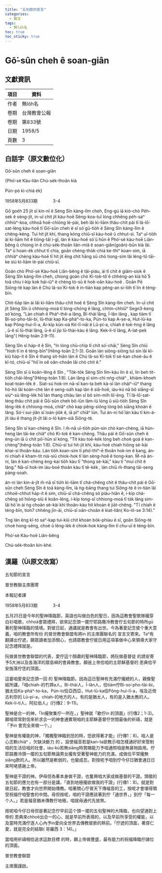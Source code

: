 ```yaml
---
title: "五旬節的宣言"
categories:
  - 散文
tags:
  - 無lo̍h名
toc: true
toc_sticky: true
---
```


# Gō͘-sûn cheh ê soan-giân

## 文獻資訊

| 項目 | 資料 |
|---|---|
| 作者 | 無lo̍h名 |
| 卷期 | 台灣教會公報 |
| 卷期 | 第833號 |
| 日期 | 1958/5 |
| 頁數 | 3 |

## 白話字（原文數位化）

Gō͘-sûn cheh ê soan-giân

{Phó͘-sè Kàu-liân Chú-se̍k-thoân kià

Pún-pò kì-chiá e̍k}

1958年5月833期             3-4

Gō͘ goe̍h 25 ji̍t sī kin-nî ê Sèng Sîn kàng-lîm cheh, Eng-gú iā kiò-chò Pe̍h-sek ê sèng-ji̍t, in-uī chit ji̍t kàu-hoē Sèng-koa-tuī lóng chhēng pe̍h-saⁿ chhiùⁿ-koa, chhoā hoē-chiòng lé-pài, beh lâi kì-liām thâu-chi̍t pái tī Iâ-lō͘-sat-léng kàu-hoē tī Gō͘-sûn cheh ê sî só͘ gū-tio̍h ê Sèng Sîn kàng-lîm ê chêng-kéng. Tuì hit ji̍t khí, thang kóng chiū-sī kàu-hoē ū chhut-sì. Taⁿ uī-tio̍h ài kì-liām hit ê tiōng-tāi ì-gī, lán ê kàu-hoē só͘ ū hūn ê Phó͘-sè kàu-hoē Liân-bêng ū chiong in ê chú-se̍k-thoân liân-miâ ê soan-giân(goân)-bûn kià lâi. Taⁿ ū hoan-e̍k chhut tī chia, goān chèng-tho̍k-chiá ke-thiⁿ koan-sim, iā chhiáⁿ chèng kàu-hoē tī hit ji̍t ēng chit hāng sū chò tiong-sim lâi léng-tō tāi-ke siú kì-liām lé-pài chiū-sī.

Goán chò Phó͘-sè Kàu-hoē Liân-bêng ê tāi-piáu, ài tī chit ê giâm-siok ê Sèng Sîn kàng-lîm cheh, chiong goán chò Ki-tok-tô͘ ê chhéng-an kià hō͘ 5 toā chiu í-ki̍p kok hái-iûⁿ ê chèng tó-sū ê hoē-oân kàu-hoē . Goān Pē Siōng-tè kap lán ê Chú Iâ-so͘ Ki-tok ê in-tián kap pêng-an si-lo̍h tī lín ê téng-bīn.

Chit-tia̍p lán ài lâi kì-liām thâu-chi̍t hoê ê Sèng Sîn kàng-lîm cheh. In-uī chit ji̍t Sèng Sîn ū chhiong-moá tī lóng-chóng ê lâng, chhin-chhiūⁿ Segn3-keng só͘ kóng, "Lán chiah ê Phàⁿ-thê-a lâng, Bí-thài lâng, Í-lân lâng , kap tiàm tī Bí-so͘-pho-tāi-bí, Iû-thài kap Ka-phàⁿ-to-ka, Pún-to͘ kap A-se-a, Hut-lū-ka kap Pông-hui-lī-a, Ai-ki̍p kūn-oá Kó͘-lī-nāi ê Lū-pí-a, chiah ê toē-hng ê lâng , ū-ê sī Iû-thài lâng, ū-ê sī ji̍p Iû-thài-kàu ê lâng. Kek-lí-tí lâng, A-lat-pek lâng"( Hēng-toān 2:9-11).

Sèng Sîn sī ha̍p-it ê Sîn, "In lóng chū-chi̍p tī chi̍t só͘-chāi," Sèng Sîn chiū "hioh tī in ê téng-bīn"(Hēng-toān 2;1-3). Goān lán siông-siông tuì sìn lâi kî-kiû ha̍p-it ê Sîn ē thang si̍t-hiān lán ê Chú Iâ-so͘ Ki-tok tī sè-kan choè-āu ê kî-tó, chiū-sī "hō͘ in oē oân-choân lâi chò chi̍t ê."

Sèng Sîn sī ū koân-lêng ê Sîn , "To̍k-to̍k Sèng Sîn lîm-kàu lín ê sî, lín beh tit-tio̍h châi-lêng"(Hēng-toān 1:8). Lán lâng sī sim-chì nńg-chiáⁿ , khiàm-khoeh koat-toàn-le̍k ê . Siat-sú hok-im nā-sī kan-ta beh kà-sī lán cháiⁿ-iūⁿ thang hó-hó lâi koán-chè lán ê seng-oa̍h kap lán ê siā-hoē, iáu-kú nā bô siāng-sî siúⁿ-sù lêng-le̍k hō͘ lán thang chiàu lán sī bô sím-mi̍h lō͘-ēng. Tī Iâ-lō͘-sat-léng thâu chi̍t pái ê Gō͘-sûn cheh bô-lūn lâm-lú lóng ū siū-tio̍h Sèng Sîn lêng-le̍k ê chhiong-moá, chiâⁿ chò kap pêng-siông lóng bô siāng khoán ê lâng. Só͘-í sui-jiân sī loán-jio̍k ê, iā pìⁿ chiâⁿ lún. Tuì án-ni hō͘ lán kàu tī kin-á-ji̍t iáu ē thang ji̍t-ji̍t lâi o-ló kám-siā Siōng-tè.

Sèng Sîn sī kan-chèng ê Sîn. I m̄-nā uī-tio̍h pún-sin chò kan-chèng, iā hùn-heng lán tāi-ke chiâⁿ chò Ki-tok ê kan-chèng. Thâu pái ê Gō͘-sûn cheh ê èng-ún iā ū chi̍t pō͘-hūn sī kóng, "Ti̍t kàu toē-ke̍k lóng beh choè goá ê kan-chèng"(hēng-toān 1:8). Chiū-sī tuì hit-ji̍t khí, kàu-hoē chiah hiòng sè-kài khai-sí thoân-kàu. Lán tio̍h koan-sim tī phó͘-thiⁿ-ē thoân hok-im ê kang, án-ni chiah ē kham-tit niá-siū chiok-hok tī lán sèng-hoē ê tiong-kan. M̄-nā án-ni, lán ê kan-chèng èng-kai tio̍h kàu tī "thong sè-kài," kàu tī "muí chi̍t ê lâng." Nā-sī hok-im iáu-boē thoân kàu tī tē-ke̍k , lán chiū m̄-thang tāi-seng pàng-soah.

án-ni lán kin-á-ji̍t m̄-nā sī tio̍h kì-liām tī chá-chêng chit ê thâu-chi̍t pái ê Gō͘-sûn cheh Sèng Sîn ê toā kàng-lîm, iā ǹg-bāng thang tuì Siōng-tè ê in-tián lâi chhoē-chhut ha̍p-it ê sim, chiū-sī chá-chêng só͘ piáu-hiān ê, í-ki̍p chá-chêng só͘ hióng-siū ê koân-lêng, í-ki̍p tong-sî chhiong-moá tī ta̍k lâng sim-lāi hō͘ in ài ǹg choân sè-kài khì thoân-kàu hit khoán ê jia̍t-chêng. "Tī chiah ê téng-bīn, tioh7 chhēng jîn-ài, chiū-sī oân-choân ê kiat-liân( Ko-lô-se 3:14)."

Tng lán ēng kî-tó saⁿ-kap tui-kiû chit khoán bo̍k-phiau ê sî, goān Siōng-tè choè hong-sēng, choè ū lêng-le̍k ê chiok-hok kàng-lîm tī chu-uī ê téng-bīn.

Phó͘-sè Kàu-hoē Liân-bêng

Chú-se̍k-thoân kín-khé.

## 漢羅（Ùi原文改寫）

五旬節的宣言

普世教聯主席團寄

本報記者譯

1958年5月833期             3-4

五月25日是今年的聖神降臨節，英語也叫做白色的聖日，因為這教會聖歌隊攏穿白衫唱歌，chhoā會眾禮拜，欲來記念頭一擺佇耶路撒冷教會佇五旬節的時所gū著的聖神降臨的情境。對彼日起，通講就是教會有出世。今為著愛記念彼个重大意義，咱的教會所有份 的普世教會聯盟有將in 的主席團聯名的 宣言文寄來。Taⁿ有翻譯出佇遮，願眾讀者加添關心，也請眾教會佇彼日用這項事做中心來領導大家守記念禮拜就是。

阮做普世教會聯盟的代表，愛佇這个顏肅的聖神降臨節，將阮做基督徒 的請安寄予5大洲以及各海洋的眾島嶼的會員教會。願爸上帝佮咱的主耶穌基督的 恩典佮平安施落佇恁的頂面。

這霎咱愛來記念頭一回 的 聖神降臨節。因為這日聖神有充滿佇攏總的人，親像聖經所講，「咱chiah-的冇蹄a人，Bí-thài人，Í-lân人，佮tiàm佇Bí-so͘-pho-tāi-bí，猶太佮Ka-phàⁿ-to-ka，Pún-to͘佮亞西亞，Hut-lū-ka佮Pông-hui-lī-a，埃及近倚古利奈的 Lū-pí-a，chiah-的地方的人，有的是猶太人，有的是入猶太教的人。Kek-lí-tí人，阿拉伯人」(行傳2：9-11)。

聖神是合一的神，「In攏聚集佇一所在，」聖神就「歇佇in 的頂面」(行傳2；1-3)。願咱常常對信來祈求合一的神會通實現咱的主耶穌基督佇世間最後的祈禱，就是「予in 會完全來做一个。」

聖神是有權能的神，「獨獨聖神臨到恁的時，恁欲得著才能」(行傳1：8)。咱人是心志軟chiáⁿ ，欠缺決斷力 的 。設使福音若是kan-ta欲教示咱怎樣通好好來管制咱的生活佮咱的社會，iáu-kú若無siāng時賞賜能力予咱通照咱是無甚物路用。佇耶路撒冷頭一擺的五旬節無論男女攏有受著聖神能力的充滿，成做佮平常攏無siāng款的人。所以雖然是軟弱的，也變成忍。對按呢予咱到佇今仔日猶會通日日來呵咾感謝上帝。

聖神是干證的神。伊毋但為著本身做干證，也奮興咱大家成做基督的干證。頭擺的五旬節的應允也有一部分是講，「直到地極攏欲做我的干證」(行傳1：8)。就是對彼日起，教會才向世界開始傳教。咱著關心佇普天下傳福音的工，按呢才會堪得領受祝福佇咱聖會的中間。毋但按呢，咱的干證應該著到佇「通世界，」到佇「每一个人。」若是福音猶未傳教佇地極，咱就毋通代先放煞。

按呢咱今仔日毋但是著記念佇早前這个頭一擺的五旬聖神的大降臨，也向望通對上帝的 恩典來chhoē出合一的心，就是早前所表現的，以及早前所享受的權能，以及當時充滿佇逐人心內予in愛向全世界去傳教彼款的熱前。「佇遮的頂面，著穿仁愛，就是完全的結聯( 哥羅西 3：14)。」

當咱用祈禱相佮追求這款目標 的時，願上帝做豐盛，最有能力的祝福降臨佇諸位的頂面。

普世教會聯盟

主席團謹啟。
